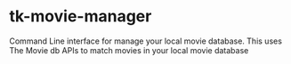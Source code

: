 # tk-movie-manager
Command Line interface for manage your local movie database. This uses The Movie db APIs to match movies in your local movie database

